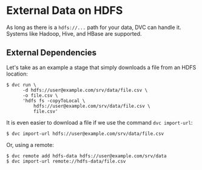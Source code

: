 # External Data on HDFS

As long as there is a `hdfs://...` path for your data, DVC can handle it.
Systems like Hadoop, Hive, and HBase are supported.

## External Dependencies

Let's take as an example a stage that simply downloads a file from an HDFS
location:

```dvc
$ dvc run \
      -d hdfs://user@example.com/srv/data/file.csv \
      -o file.csv \
      'hdfs fs -copyToLocal \
          hdfs://user@example.com/srv/data/file.csv \
          file.csv'
```

It is even easier to download a file if we use the command `dvc import-url`:

```dvc
$ dvc import-url hdfs://user@example.com/srv/data/file.csv
```

Or, using a remote:

```dvc
$ dvc remote add hdfs-data hdfs://user@example.com/srv/data
$ dvc import-url remote://hdfs-data/file.csv
```
